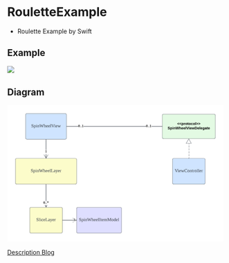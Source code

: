 # RouletteExample
* Roulette Example by Swift

## Example
<img src= ./roulette.gif width="500">

## Diagram
<img src= ./Roulette.png width="500">

[Description Blog](https://skytitan.tistory.com/414)
